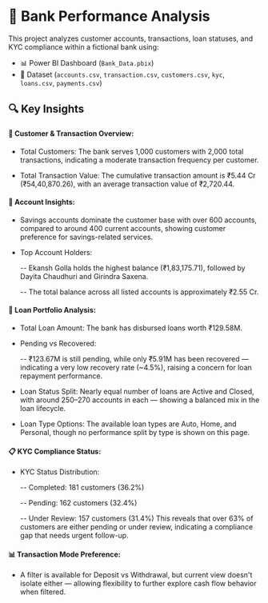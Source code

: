 # 🏦 Bank Performance Analysis

This project analyzes customer accounts, transactions, loan statuses, and KYC compliance within a fictional bank using:
- 📊 Power BI Dashboard (`Bank_Data.pbix`)
- 📁 Dataset (`accounts.csv`, `transaction.csv`, `customers.csv`, `kyc`, `loans.csv`, `payments.csv`)
  

## 🔍 Key Insights

####  🧾 Customer & Transaction Overview:

- Total Customers: The bank serves 1,000 customers with 2,000 total transactions, indicating a moderate transaction frequency per customer.

- Total Transaction Value: The cumulative transaction amount is ₹5.44 Cr (₹54,40,870.26), with an average transaction value of ₹2,720.44.

#### 🏦 Account Insights:
- Savings accounts dominate the customer base with over 600 accounts, compared to around 400 current accounts, showing customer preference for savings-related services.

- Top Account Holders:

  -- Ekansh Golla holds the highest balance (₹1,83,175.71), followed by Dayita Chaudhuri and Girindra Saxena.

  -- The total balance across all listed accounts is approximately ₹2.55 Cr.

#### 💸 Loan Portfolio Analysis:

- Total Loan Amount: The bank has disbursed loans worth ₹129.58M.

- Pending vs Recovered:

  -- ₹123.67M is still pending, while only ₹5.91M has been recovered — indicating a very low recovery rate (~4.5%), raising a concern for loan repayment performance.

- Loan Status Split: Nearly equal number of loans are Active and Closed, with around 250–270 accounts in each — showing a balanced mix in the loan lifecycle.

- Loan Type Options: The available loan types are Auto, Home, and Personal, though no performance split by type is shown on this page.

#### 📋 KYC Compliance Status:
- KYC Status Distribution:

  -- Completed: 181 customers (36.2%)

  -- Pending: 162 customers (32.4%)

  -- Under Review: 157 customers (31.4%)
  This reveals that over 63% of customers are either pending or under review, indicating a compliance gap that needs urgent follow-up.

#### 📊 Transaction Mode Preference:
- A filter is available for Deposit vs Withdrawal, but current view doesn't isolate either — allowing flexibility to further explore cash flow behavior when filtered.
